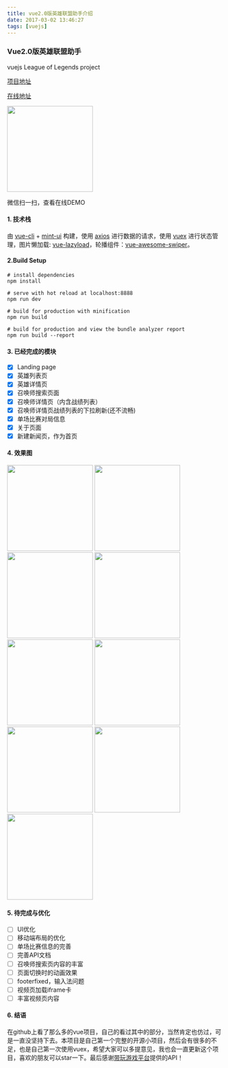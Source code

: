 ```yaml
---
title: vue2.0版英雄联盟助手介绍
date: 2017-03-02 13:46:27
tags: [vuejs]
---
```



<!-- 开源项目 -->


### Vue2.0版英雄联盟助手

vuejs League of Legends  project

[项目地址](https://github.com/arronf2e/Vue2.0LOL)


[在线地址](http://omeme.me/demos/lol/)
<p><img src="http://o9xap42x4.bkt.clouddn.com/lol.png" style="width:200px;height:200px;"/></p>
<p>微信扫一扫，查看在线DEMO</p>


#### 1. 技术栈

由 [vue-cli](https://github.com/vuejs/vue-cli) + [mint-ui](https://github.com/ElemeFE/mint-ui) 构建，使用 [axios](https://github.com/mzabriskie/axios) 进行数据的请求，使用 [vuex](https://github.com/vuejs/vuex) 进行状态管理，图片懒加载: [vue-lazyload](https://github.com/hilongjw/vue-lazyload)，轮播组件：[vue-awesome-swiper](https://github.com/surmon-china/vue-awesome-swiper)。


#### 2.Build Setup

```
# install dependencies
npm install

# serve with hot reload at localhost:8888
npm run dev

# build for production with minification
npm run build

# build for production and view the bundle analyzer report
npm run build --report
```

	
#### 3. 已经完成的模块

- [x] Landing page
- [x] 英雄列表页
- [x] 英雄详情页
- [x] 召唤师搜索页面
- [x] 召唤师详情页（内含战绩列表）
- [x] 召唤师详情页战绩列表的下拉刷新(还不流畅)
- [x] 单场比赛对局信息
- [x] 关于页面
- [x] 新建新闻页，作为首页

#### 4. 效果图

<img src="http://o9xap42x4.bkt.clouddn.com/landing.png" style="width:200px;"/>
<img src="http://o9xap42x4.bkt.clouddn.com/news.png" style="width:200px;"/>
<img src="http://o9xap42x4.bkt.clouddn.com/w2.png" style="width:200px;"/>
<img src="http://o9xap42x4.bkt.clouddn.com/w3.png" style="width:200px;"/>
<img src="http://o9xap42x4.bkt.clouddn.com/w4.png" style="width:200px;"/>
<img src="http://o9xap42x4.bkt.clouddn.com/w5.png" style="width:200px;"/>
<img src="http://o9xap42x4.bkt.clouddn.com/w6.png" style="width:200px;"/>
<img src="http://o9xap42x4.bkt.clouddn.com/w7.png" style="width:200px;"/>
<img src="http://o9xap42x4.bkt.clouddn.com/w8.png" style="width:200px;"/>

#### 5. 待完成与优化

- [ ] UI优化
- [ ] 移动端布局的优化
- [ ] 单场比赛信息的完善
- [ ] 完善API文档
- [ ] 召唤师搜索页内容的丰富
- [ ] 页面切换时的动画效果
- [ ] footerfixed，输入法问题
- [ ] 视频页加载iframe卡
- [ ] 丰富视频页内容

#### 6. 结语

在github上看了那么多的vue项目，自己的看过其中的部分，当然肯定也仿过，可是一直没坚持下去。本项目是自己第一个完整的开源小项目，然后会有很多的不足，也是自己第一次使用vuex，希望大家可以多提意见，我也会一直更新这个项目，喜欢的朋友可以star一下。最后感谢[带玩游戏平台](http://www.games-cube.com/)提供的API！


